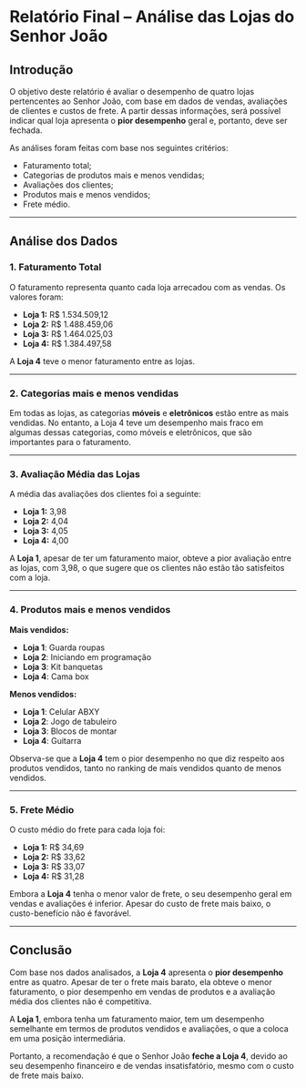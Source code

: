 # Relatório Final – Análise das Lojas do Senhor João

## Introdução

O objetivo deste relatório é avaliar o desempenho de quatro lojas pertencentes ao Senhor João, com base em dados de vendas, avaliações de clientes e custos de frete. A partir dessas informações, será possível indicar qual loja apresenta o **pior desempenho** geral e, portanto, deve ser fechada.

As análises foram feitas com base nos seguintes critérios:
- Faturamento total;
- Categorias de produtos mais e menos vendidas;
- Avaliações dos clientes;
- Produtos mais e menos vendidos;
- Frete médio.

---

## Análise dos Dados

### 1. Faturamento Total

O faturamento representa quanto cada loja arrecadou com as vendas. Os valores foram:

- **Loja 1:** R$ 1.534.509,12  
- **Loja 2:** R$ 1.488.459,06  
- **Loja 3:** R$ 1.464.025,03  
- **Loja 4:** R$ 1.384.497,58  

A **Loja 4** teve o menor faturamento entre as lojas.

---

### 2. Categorias mais e menos vendidas

Em todas as lojas, as categorias **móveis** e **eletrônicos** estão entre as mais vendidas. No entanto, a Loja 4 teve um desempenho mais fraco em algumas dessas categorias, como móveis e eletrônicos, que são importantes para o faturamento.

---

### 3. Avaliação Média das Lojas

A média das avaliações dos clientes foi a seguinte:

- **Loja 1:** 3,98  
- **Loja 2:** 4,04  
- **Loja 3:** 4,05  
- **Loja 4:** 4,00  

A **Loja 1**, apesar de ter um faturamento maior, obteve a pior avaliação entre as lojas, com 3,98, o que sugere que os clientes não estão tão satisfeitos com a loja.

---

### 4. Produtos mais e menos vendidos

**Mais vendidos:**
- **Loja 1**: Guarda roupas  
- **Loja 2**: Iniciando em programação  
- **Loja 3**: Kit banquetas  
- **Loja 4**: Cama box  

**Menos vendidos:**
- **Loja 1**: Celular ABXY  
- **Loja 2**: Jogo de tabuleiro  
- **Loja 3**: Blocos de montar  
- **Loja 4**: Guitarra  

Observa-se que a **Loja 4** tem o pior desempenho no que diz respeito aos produtos vendidos, tanto no ranking de mais vendidos quanto de menos vendidos.

---

### 5. Frete Médio

O custo médio do frete para cada loja foi:

- **Loja 1:** R$ 34,69  
- **Loja 2:** R$ 33,62  
- **Loja 3:** R$ 33,07  
- **Loja 4:** R$ 31,28  

Embora a **Loja 4** tenha o menor valor de frete, o seu desempenho geral em vendas e avaliações é inferior. Apesar do custo de frete mais baixo, o custo-benefício não é favorável.

---

## Conclusão

Com base nos dados analisados, a **Loja 4** apresenta o **pior desempenho** entre as quatro. Apesar de ter o frete mais barato, ela obteve o menor faturamento, o pior desempenho em vendas de produtos e a avaliação média dos clientes não é competitiva.

A **Loja 1**, embora tenha um faturamento maior, tem um desempenho semelhante em termos de produtos vendidos e avaliações, o que a coloca em uma posição intermediária.

Portanto, a recomendação é que o Senhor João **feche a Loja 4**, devido ao seu desempenho financeiro e de vendas insatisfatório, mesmo com o custo de frete mais baixo.
